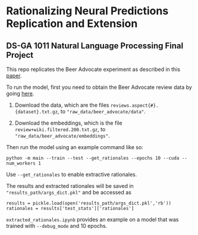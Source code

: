 # Rationalizing Neural Predictions Replication and Extension
## DS-GA 1011 Natural Language Processing Final Project

This repo replicates the Beer Advocate experiment as described in this [paper](https://people.csail.mit.edu/taolei/papers/emnlp16_rationale.pdf).

To run the model, first you need to obtain the Beer Advocate review data by going [here](http://people.csail.mit.edu/taolei/beer/).

1. Download the data, which are the files `reviews.aspect{#}.{dataset}.txt.gz`, to `"raw_data/beer_advocate/data"`.

2. Download the embeddings, which is the file `review+wiki.filtered.200.txt.gz`, to `"raw_data/beer_advocate/embeddings"`.

Then run the model using an example command like so:
```
python -m main --train --test --get_rationales --epochs 10 --cuda --num_workers 1
```

Use `--get_rationales` to enable extractive rationales.

The results and extracted rationales will be saved in `"results_path/args_dict.pkl"` and be accessed as

```
results = pickle.load(open('results_path/args_dict.pkl','rb'))
rationales = results['test_stats']['rationales']
```

`extracted_rationales.ipynb` provides an example on a model that was trained with `--debug_mode` and 10 epochs.
